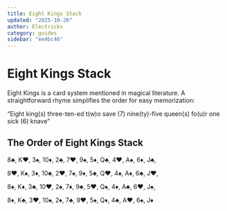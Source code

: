 ```yaml
---
title: Eight Kings Stack
updated: "2025-10-26"
author: Electricks
category: guides
sidebar: "ee4bc46"
---
```


# Eight Kings Stack

Eight Kings is a card system mentioned in magical literature. A straightforward rhyme simplifies the order for easy memorization:

“Eight king(s) three-ten-ed t(w)o save (7) nine(ty)-five queen(s) fo(u)r one sick (6) knave”

## The Order of Eight Kings Stack

8♣, K♥, 3♠, 10♦, 2♣, 7♥, 9♠, 5♦, Q♣, 4♥, A♠, 6♦, J♣,

8♥, K♠, 3♦, 10♣, 2♥, 7♠, 9♦, 5♣, Q♥, 4♠, A♦, 6♣, J♥,

8♠, K♦, 3♣, 10♥, 2♠, 7♦, 9♣, 5♥, Q♠, 4♦, A♣, 6♥, J♠,

8♦, K♣, 3♥, 10♠, 2♦, 7♣, 9♥, 5♠, Q♦, 4♣, A♥, 6♠, J♦